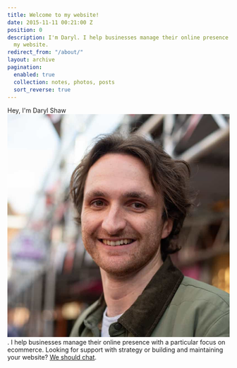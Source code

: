 ```yaml
---
title: Welcome to my website!
date: 2015-11-11 00:21:00 Z
position: 0
description: I'm Daryl. I help businesses manage their online presence. Welcome to
  my website.
redirect_from: "/about/"
layout: archive
pagination:
  enabled: true
  collection: notes, photos, posts
  sort_reverse: true
---
```


<p class="p-note">Hey, I'm <span class="hover-reveal no-touch p-name">Daryl Shaw<a class="u-url" rel="me" href="https://darylshaw.co.uk/"><img class="hover-reveal-img u-photo" src="/assets/uploads/profile-crop.jpg" alt=""></a></span>. I help businesses manage their online presence with a particular focus on ecommerce. Looking for support with strategy or building and maintaining your website? <a href="/contact/">We should chat</a>.</p>
